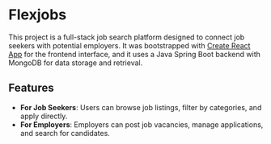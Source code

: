# Flexjobs

This project is a full-stack job search platform designed to connect job seekers with potential employers. It was bootstrapped with [Create React App](https://github.com/facebook/create-react-app) for the frontend interface, and it uses a Java Spring Boot backend with MongoDB for data storage and retrieval.

## Features

- **For Job Seekers**: Users can browse job listings, filter by categories, and apply directly.
- **For Employers**: Employers can post job vacancies, manage applications, and search for candidates.



